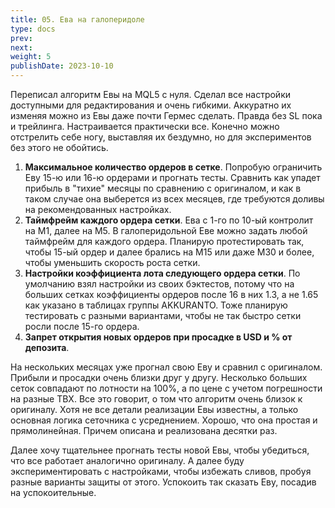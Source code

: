 ```yaml
---
title: 05. Ева на галоперидоле
type: docs
prev: 
next: 
weight: 5
publishDate: 2023-10-10
---
```

Переписал алгоритм Евы на MQL5 с нуля. Сделал все настройки доступными для редактирования и очень гибкими. Аккуратно их изменяя можно из Евы даже почти Гермес сделать. Правда без SL пока и трейлинга. Настраивается практически все. Конечно можно отстрелить себе ногу, выставляя их бездумно, но для экспериментов без этого не обойтись.
1. **Максимальное количество ордеров в сетке**. Попробую ограничить Еву 15-ю или 16-ю ордерами и прогнать тесты. Сравнить как упадет прибыль в "тихие" месяцы по сравнению с оригиналом, и как в таком случае она выберется из всех месяцев, где требуются доливы на рекомендованных настройках.  
1. **Таймфрейм каждого ордера сетки**. Ева с 1-го по 10-ый контролит на M1, далее на M5. В галоперидольной Еве можно задать любой таймфрейм для каждого ордера. Планирую протестировать так, чтобы 15-ый ордер и далее брались на M15 или даже M30 и более, чтобы уменьшить скорость роста сетки.
2. **Настройки коэффициента лота следующего ордера сетки**. По умолчанию взял настройки из своих бэктестов, потому что на больших сетках коэффициенты ордеров после 16 в них 1.3, а не 1.65 как указано в таблицах группы AKKURANTO. Тоже планирую тестировать с разными вариантами, чтобы не так быстро сетки росли после 15-го ордера.
3. **Запрет открытия новых ордеров при просадке в USD и % от депозита**.

На нескольких месяцах уже прогнал свою Еву и сравнил с оригиналом. Прибыли и просадки очень близки друг у другу. Несколько больших сеток совпадают по лотности на 100%, а по цене с учетом погрешности на разные ТВХ. Все это говорит, о том что алгоритм очень близок к оригиналу. Хотя не все детали реализации Евы известны, а только основная логика сеточника с усреднением. Хорошо, что она простая и прямолинейная. Причем описана и реализована десятки раз.

Далее хочу тщательнее прогнать тесты новой Евы, чтобы убедиться, что все работает аналогично оригиналу. А далее буду экспериментировать с настройками, чтобы избежать сливов, пробуя разные варианты защиты от этого. Успокоить так сказать Еву, посадив на успокоительные.